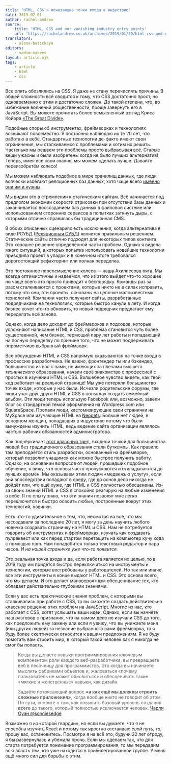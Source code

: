 ```yaml
---
title: 'HTML, CSS и исчезающие точки входа в индустрию'
date: 2019-02-01
author: rachel-andrew
source:
    title: 'HTML, CSS and our vanishing industry entry points'
    url: 'https://rachelandrew.co.uk/archives/2019/01/30/html-css-and-our-vanishing-industry-entry-points/'
translators:
    - alena-batickaya
editors:
    - vadim-makeev
layout: article.njk
tags:
    - article
    - html
    - css
---
```


Все опять обозлились на CSS. Я даже не стану перечислять причины. В общей сложности всё сводится к тому, что CSS достаточно прост, но одновременно с этим и достаточно сложен. До такой степени, что, во избежание волнений общественности, проще завернуть его в JavaScript. Вы можете прочитать более осмысленный взгляд Криса Койера [«The Great Divide»](https://css-tricks.com/the-great-divide/).

Подобные споры об инструментах, фреймворках и технологиях возникают повсеместно. Я постоянно наблюдаю их те 20 лет, что работаю в вебе. Стандартные технологии де-факто имеют свои ограничения, мы сталкиваемся с проблемами и хотим их решить. Частенько мы решаем эти проблемы просто выбрасывая всё. Старые вещи ужасны и были изобретены когда не было лучших альтернатив! Теперь, имея все свои знания, мы можем сделать лучше. Давайте переизобретём колесо!

Мы можем наблюдать подобное в мире хранилищ данных, где люди всячески избегают реляционных баз данных, хотя чаще всего [именно они им и нужны](https://twitter.com/simonw/status/1089554577723056128?s=20).

Мы видим это в стремлении к статическим сайтам. Всё начинается под предлогом экономии скорости отрисовки при отсутствии базы данных и заканчивается воссозданием баз данных в файловой системе или использованием сторонних сервисов в попытках заткнуть дыры, с которыми отлично справилась бы традиционная CMS.

В обоих описанных сценариях есть исключения, когда альтернатива в виде РСУБД ([Реляционная СУБД](https://ru.wikipedia.org/wiki/%D0%A0%D0%B5%D0%BB%D1%8F%D1%86%D0%B8%D0%BE%D0%BD%D0%BD%D0%B0%D1%8F_%D0%A1%D0%A3%D0%91%D0%94)) является правильным решением. Статические сайты отлично подходят для некоторых типов контента. Это хорошее решение определённой части проблем. Однако я видела много ситуаций, в которых попытка использовать новейшие технологии приводила проект в упадок и в конечном итоге требовался дорогостоящий рефакторинг или полная переделка.

Это постоянное переосмысление колеса — наша Ахиллесова пята. Мы всегда оптимистичны и надеемся, что из этого выйдет что-то хорошее, но чаще всего это просто приводит к беспорядку. Команды раз за разом сталкиваются с проектами, которые никто не в силах исправить, потому что они, эти проекты, основаны на цепочке малоизвестных технологий. Компании часто получают сайты, разработанные подрядчиками на технологиях, которые быстро канули в лету. И когда бизнес хочет что-то обновить, то новый подрядчик предлагает ему переделать всё заново.

Однако, когда дело доходит до фреймворков и подходов, которые усложняют написание HTML и CSS, проблема становится чуть более существенной, чем бизнес, теряющий пару лет работы и попадающий на полную переделку по причине того, что не может поддерживать опрометчиво выбранный фреймворк.

Все обсуждения HTML и CSS напрямую сказываются на точке входа в профессию разработчика. Не важно, фронтендер ты или бэкендер, большинство из нас с вами, не имеющих за плечами высшего _технического_ образования, начали своё знакомство с профессией с простых в изучении HTML и CSS. Волшебное чувство видеть, как твой код работает на реальной странице! Мы уже потеряли большинство точек входе, которые у нас были. Исчезли родительские форумы, где люди учат друг друга HTML и CSS в попытках создать семейный альбом. Эти люди теперь использую Facebook или, возможно, завели блог со стандартной темой оформления на Wordpress.com или SquareSpace. Пропали люди, кастомизирующие свои странички на MySpace или изучающие HTML на [Neopets](https://www.reddit.com/r/neopets/comments/25nmni/how_many_people_started_coding_because_of_neopets/). Больше нет людей, в основном женщин, попадавших в индустрию потому что были вынуждены изучить HTML, ведь ведение сайта организации являлось частью рабочих обязанностей администратора.

Как подчёркивает [этот классный тред](https://twitter.com/betsythemuffin/status/1090342513054007296), входной точкой для большинства людей без традиционного образования стали буткемпы. Как правило там преподаётся стиль разработки, основанный на фреймворке, который позволит учащимся как можно быстрее получить работу. Однако, на основании вопросов от людей, прошедших подобное обучение, я вижу, что основы часто пропускаются и откладываются до лучших времён. Мы оказываем этим людям «медвежью услугу», если они впоследствии попадают в среду, где до основ дело никогда не дойдёт или, что ещё хуже, где HTML и CSS полностью обесценены. Из-за своих знаний HTML и CSS я спокойно реагирую на любые изменения в вебе. Я по опыту знаю, что эти знания позволят мне легко переключится и быстро освоить любые, построенные вокруг этих технологий, новинки.

Есть что-то удивительное в том, что, несмотря на всё, что мы насоздавали за последние 20 лет, я могу за день научить любого новичка создавать страничку на HTML и CSS. Нам не потребуется говорить об инструментах и фреймворках, изучать как создавать пулреквест или как перед стартом перетащить на компьютер кучу кода с помощью npm. Нам понадобится только текстовый редактор и пара часов. _И на нашей страничке уже что-то появится._

Это реальная точка входа и да, если работа является их целью, то в 2019 году им придётся быстро переключиться на инструменты и технологии, которые востребованы у работодателей. Но так или иначе, все эти инструменты в конце выдают HTML и CSS. Это основа всего, что мы делаем. И это делает маловероятным обесценивание тех, кто обладает действительно глубокими знаниями.

Если у вас есть практические знания проблем, с которыми вы сталкивались при работе с CSS, то вы сможете создать действительно классное решение этих проблем на JavaScript. Многие из нас, кто работает с CSS, хотят услышать ваши идеи. Однако, если вы начнёте наш разговор с признания, что на самом деле не изучали CSS до того, как предложить ему замену или если я увижу, что вы унижаете меня (или других людей) за незнание выбранного вами фреймворка, то я буду более скептически относится к вашим предложениям. Я не буду помогать вам строить мир, в который такой человек как я никогда не смог бы попасть.

> Когда вы делаете навыки программирования ключевым компонентом роли каждого веб-разработчика, вы превращаете веб в песочницу для программистов. Это когда вы начинаете мыслить фабриками объектов и, жаловаться «почему пользователь не может обновиться» и обесценивать такие «мягкие и женственные» навыки, как дизайн.
>
> Задаёте потрясающий вопрос **«а как ещё мы должны строить сложные приложения»**, когда вообще никто не говорит об этом. По сути, спорите о том, как повысить базовый уровень создания **всего** до такого, который полностью исключается человек.
> [Чарли Оуэн @sonniesedge](https://twitter.com/sonniesedge/status/1089801399788101632)

Возможно я из «старой гвардии», но если вы думаете, что я не способна изучить React и потому так яростно отстаиваю _свой путь_, то, прошу вас, остановитесь. Посмотри я на всё это, будучи 22 лет отроду, я бы развернулась и убежала прочь. Если мы сделаем так, что для старта потребуется понимание программирования, то мы передадим всю власть тем, кто уже находится в привилегированной группе. У меня ещё много сил для борьбы с этим.
